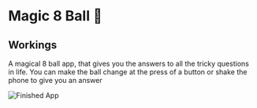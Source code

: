 # Magic 8 Ball 🎱


## Workings

A magical 8 ball app, that gives you the answers to all the tricky questions in life. You can make the ball change at the press of a button or shake the phone to give you an answer

![Finished App](https://github.com/londonappbrewery/Images/blob/master/8-ball-flutter-gif.gif)

